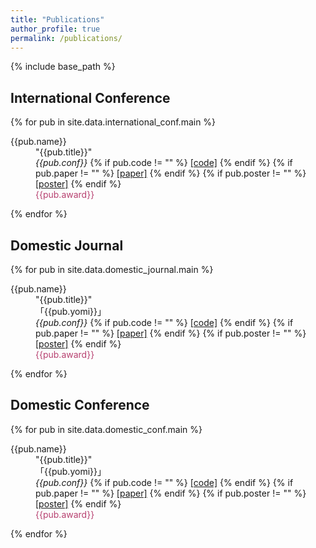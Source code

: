 ```yaml
---
title: "Publications"
author_profile: true
permalink: /publications/
---
```


{% include base_path %}

## International Conference

{% for pub in site.data.international_conf.main %}
<p style="margin-left: 40px; text-indent: -40px;">
{{pub.name}} <br>
"{{pub.title}}" <br>
<em>{{pub.conf}} </em>
{% if pub.code != "" %}
<a href="{{pub.code}}">[code]</a>
{% endif %}
{% if pub.paper != "" %}
<a href="{{pub.paper}}">[paper]</a>
{% endif %}
{% if pub.poster != "" %}
<a href="{{pub.poster}}">[poster]</a>
{% endif %}
<span style="color: #b74170;"><br>{{pub.award}}</span>
</p>
{% endfor %}

## Domestic Journal

{% for pub in site.data.domestic_journal.main %}
<p style="margin-left: 40px; text-indent: -40px;">
{{pub.name}} <br>
"{{pub.title}}" <br>
「{{pub.yomi}}」 <br>
<em>{{pub.conf}} </em>
{% if pub.code != "" %}
<a href="{{pub.code}}">[code]</a>
{% endif %}
{% if pub.paper != "" %}
<a href="{{pub.paper}}">[paper]</a>
{% endif %}
{% if pub.poster != "" %}
<a href="{{pub.poster}}">[poster]</a>
{% endif %}
<span style="color: #b74170;"><br>{{pub.award}}</span>
</p>
{% endfor %}


## Domestic Conference

{% for pub in site.data.domestic_conf.main %}
<p style="margin-left: 40px; text-indent: -40px;">
{{pub.name}} <br>
"{{pub.title}}" <br>
「{{pub.yomi}}」 <br>
<em>{{pub.conf}} </em>
{% if pub.code != "" %}
<a href="{{pub.code}}">[code]</a>
{% endif %}
{% if pub.paper != "" %}
<a href="{{pub.paper}}">[paper]</a>
{% endif %}
{% if pub.poster != "" %}
<a href="{{pub.poster}}">[poster]</a>
{% endif %}
<span style="color: #b74170;"><br>{{pub.award}}</span>
</p>
{% endfor %}
